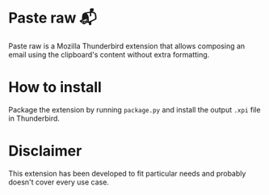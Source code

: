 # Paste raw 📬

Paste raw is a Mozilla Thunderbird extension that allows composing an email using the clipboard's content without extra formatting.

# How to install

Package the extension by running `package.py` and install the output `.xpi` file in Thunderbird.

# Disclaimer

This extension has been developed to fit particular needs and probably doesn't cover every use case.